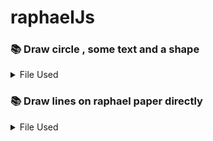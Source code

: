 # raphaelJs


### 📚 Draw circle , some text and a shape

<details>
<summary>File Used </summary>

* index.html
* our_script.js

![Logo](/images/circle-rectandle-in-raphael.png)

</details>


### 📚 Draw lines on raphael paper directly

<details>
<summary>File Used </summary>

* customDrawLines.html
* customDrawLines.js

![Logo](/images/draw-lines-raphaeljs.png)

</details>

